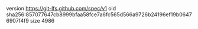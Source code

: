 version https://git-lfs.github.com/spec/v1
oid sha256:857077647cb8999bfaa58fce7a6fc565d566a9726b24196ef19b06476907f4f9
size 4986
